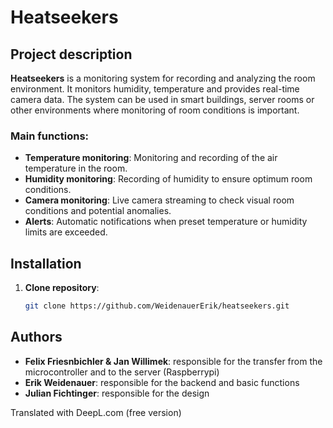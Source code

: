 # Heatseekers

## Project description

**Heatseekers** is a monitoring system for recording and analyzing the room environment. It monitors humidity, temperature and provides real-time camera data. The system can be used in smart buildings, server rooms or other environments where monitoring of room conditions is important.

### Main functions:
- **Temperature monitoring**: Monitoring and recording of the air temperature in the room.
- **Humidity monitoring**: Recording of humidity to ensure optimum room conditions.
- **Camera monitoring**: Live camera streaming to check visual room conditions and potential anomalies.
- **Alerts**: Automatic notifications when preset temperature or humidity limits are exceeded.

## Installation

1. **Clone repository**:
   ```bash
   git clone https://github.com/WeidenauerErik/heatseekers.git
   ```

## Authors

- **Felix Friesnbichler & Jan Willimek**: responsible for the transfer from the microcontroller and to the server (Raspberrypi)
- **Erik Weidenauer**: responsible for the backend and basic functions
- **Julian Fichtinger**: responsible for the design

Translated with DeepL.com (free version)
